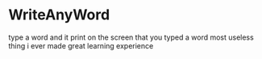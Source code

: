# WriteAnyWord
type a word and it print on the screen that you typed a word most useless thing i ever made great learning experience
